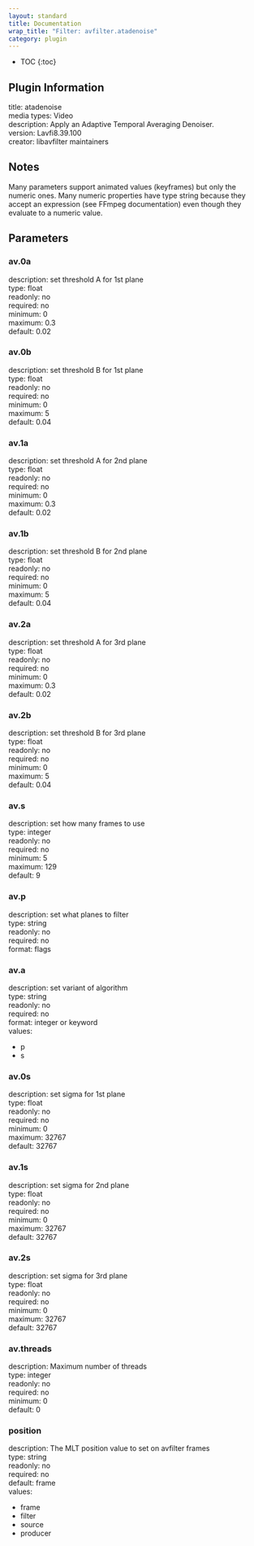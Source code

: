 ```yaml
---
layout: standard
title: Documentation
wrap_title: "Filter: avfilter.atadenoise"
category: plugin
---
```

* TOC
{:toc}

## Plugin Information

title: atadenoise  
media types:
Video  
description: Apply an Adaptive Temporal Averaging Denoiser.  
version: Lavfi8.39.100  
creator: libavfilter maintainers  

## Notes

Many parameters support animated values (keyframes) but only the numeric ones. Many numeric properties have type string because they accept an expression (see FFmpeg documentation) even though they evaluate to a numeric value.

## Parameters

### av.0a

  
description:
set threshold A for 1st plane  
type: float  
readonly: no  
required: no  
minimum: 0  
maximum: 0.3  
default: 0.02  

### av.0b

  
description:
set threshold B for 1st plane  
type: float  
readonly: no  
required: no  
minimum: 0  
maximum: 5  
default: 0.04  

### av.1a

  
description:
set threshold A for 2nd plane  
type: float  
readonly: no  
required: no  
minimum: 0  
maximum: 0.3  
default: 0.02  

### av.1b

  
description:
set threshold B for 2nd plane  
type: float  
readonly: no  
required: no  
minimum: 0  
maximum: 5  
default: 0.04  

### av.2a

  
description:
set threshold A for 3rd plane  
type: float  
readonly: no  
required: no  
minimum: 0  
maximum: 0.3  
default: 0.02  

### av.2b

  
description:
set threshold B for 3rd plane  
type: float  
readonly: no  
required: no  
minimum: 0  
maximum: 5  
default: 0.04  

### av.s

  
description:
set how many frames to use  
type: integer  
readonly: no  
required: no  
minimum: 5  
maximum: 129  
default: 9  

### av.p

  
description:
set what planes to filter  
type: string  
readonly: no  
required: no  
format: flags  

### av.a

  
description:
set variant of algorithm  
type: string  
readonly: no  
required: no  
format: integer or keyword  
values:  

* p
* s

### av.0s

  
description:
set sigma for 1st plane  
type: float  
readonly: no  
required: no  
minimum: 0  
maximum: 32767  
default: 32767  

### av.1s

  
description:
set sigma for 2nd plane  
type: float  
readonly: no  
required: no  
minimum: 0  
maximum: 32767  
default: 32767  

### av.2s

  
description:
set sigma for 3rd plane  
type: float  
readonly: no  
required: no  
minimum: 0  
maximum: 32767  
default: 32767  

### av.threads

  
description:
Maximum number of threads  
type: integer  
readonly: no  
required: no  
minimum: 0  
default: 0  

### position

  
description:
The MLT position value to set on avfilter frames  
type: string  
readonly: no  
required: no  
default: frame  
values:  

* frame
* filter
* source
* producer

